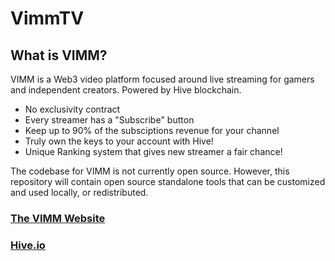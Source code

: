 # VimmTV
## What is VIMM?
VIMM is a Web3 video platform focused around live streaming for gamers and independent creators. Powered by Hive blockchain.

* No exclusivity contract
* Every streamer has a "Subscribe" button
* Keep up to 90% of the subsciptions revenue for your channel
* Truly own the keys to your account with Hive!
* Unique Ranking system that gives new streamer a fair chance!

The codebase for VIMM is not currently open source. However, this repository will contain open source standalone tools that can be customized and used locally, or redistributed.

### [The VIMM Website](https://www.vimm.tv)
### [Hive.io](https://hive.io)
